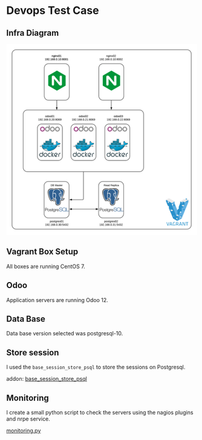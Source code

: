# Devops Test Case


## Infra Diagram

![image-001](diagram_001.png)


## Vagrant Box Setup
All boxes are running CentOS 7.

## Odoo
Application servers are running Odoo 12.

## Data Base
Data base version selected was postgresql-10.

## Store session
I used the ```base_session_store_psql``` to store the sessions on Postgresql.

addon: [base_session_store_psql](https://apps.odoo.com/apps/modules/12.0/base_session_store_psql)

## Monitoring
I create a small python script to check the servers using the nagios plugins and nrpe service.

[monitoring.py](monitoring.py)